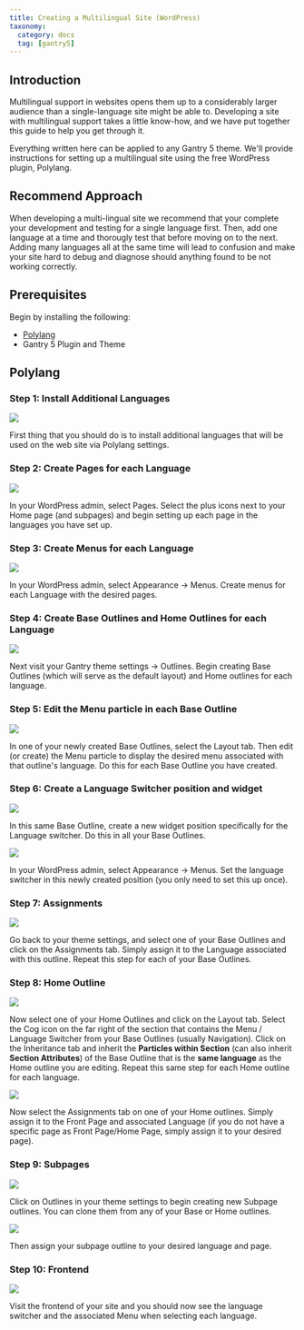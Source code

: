 ```yaml
---
title: Creating a Multilingual Site (WordPress)
taxonomy:
  category: docs
  tag: [gantry5]
---
```


## Introduction

Multilingual support in websites opens them up to a considerably larger audience than a single-language site might be able to. Developing a site with multilingual support takes a little know-how, and we have put together this guide to help you get through it.

Everything written here can be applied to any Gantry 5 theme. We'll provide instructions for setting up a multilingual site using the free WordPress plugin, Polylang. 

## Recommend Approach

When developing a multi-lingual site we recommend that your complete your development and testing for a single language first. Then, add one language at a time and thorougly test that before moving on to the next. Adding many languages all at the same time will lead to confusion and make your site hard to debug and diagnose should anything found to be not working correctly.

## Prerequisites

Begin by installing the following:

* [Polylang](https://wordpress.org/plugins/polylang/)
* Gantry 5 Plugin and Theme

## Polylang

### Step 1: Install Additional Languages

![](polylang/img0.jpg)

First thing that you should do is to install additional languages that will be used on the web site via Polylang settings.

### Step 2: Create Pages for each Language

![](polylang/img1.jpg)

In your WordPress admin, select Pages. Select the plus icons next to your Home page (and subpages) and begin setting up each page in the languages you have set up.

### Step 3: Create Menus for each Language

![](polylang/img2.jpg)

In your WordPress admin, select Appearance -> Menus. Create menus for each Language with the desired pages.

### Step 4: Create Base Outlines and Home Outlines for each Language

![](polylang/img3.jpg)

Next visit your Gantry theme settings -> Outlines. Begin creating Base Outlines (which will serve as the default layout) and Home outlines for each language. 

### Step 5: Edit the Menu particle in each Base Outline 

![](polylang/img4.jpg)

In one of your newly created Base Outlines, select the Layout tab. Then edit (or create) the Menu particle to display the desired menu associated with that outline's language. Do this for each Base Outline you have created.

### Step 6: Create a Language Switcher position and widget

![](polylang/img5.jpg)

In this same Base Outline, create a new widget position specifically for the Language switcher. Do this in all your Base Outlines.

![](polylang/img6.jpg)

In your WordPress admin, select Appearance -> Menus. Set the language switcher in this newly created position (you only need to set this up once).

### Step 7: Assignments

![](polylang/imgx.jpg)

Go back to your theme settings, and select one of your Base Outlines and click on the Assignments tab. Simply assign it to the Language associated with this outline. Repeat this step for each of your Base Outlines.

### Step 8: Home Outline

![](polylang/img7.jpg)

Now select one of your Home Outlines and click on the Layout tab. Select the Cog icon on the far right of the section that contains the Menu / Language Switcher from your Base Outlines (usually Navigation). Click on the Inheritance tab and inherit the **Particles within Section** (can also inherit **Section Attributes**) of the Base Outline that is the **same language** as the Home outline you are editing. Repeat this same step for each Home outline for each language.

![](polylang/img8.jpg)

Now select the Assignments tab on one of your Home outlines. Simply assign it to the Front Page and associated Language (if you do not have a specific page as Front Page/Home Page, simply assign it to your desired page).

### Step 9: Subpages

![](polylang/img9.jpg)

Click on Outlines in your theme settings to begin creating new Subpage outlines. You can clone them from any of your Base or Home outlines.

![](polylang/img10.jpg)

Then assign your subpage outline to your desired language and page.

### Step 10: Frontend

![](polylang/img11.jpg)

Visit the frontend of your site and you should now see the language switcher and the associated Menu when selecting each language. 

<!--## WPML (Premium)

### Step 1: Install Additional Languages

![](wpml/img1.jpg)

First thing that you should do is to install additional languages that will be used on the web site via WPML settings. Set Language switcher options -> How to handle languages without translation to "Link to home of language for missing translations".

### Step 2: Create Pages for each Language

![](wpml/img2.jpg)

In your WordPress admin, select Pages. Select the plus icons next to your Home page (and subpages) and begin setting up each page in the languages you have set up.

### Step 3: Create Menus for each Language

![](wpml/img3.jpg)

In your WordPress admin, select Appearance -> Menus. Create menus for each Language with the desired pages.

### Step 4: Create Base Outlines and Home Outlines for each Language

![](wpml/img4.jpg)

Next visit your Gantry theme settings -> Outlines. Begin creating Base Outlines (which will serve as the default layout) and Home outlines for each language. 

### Step 5: Edit the Menu particle in each Base Outline 

![](wpml/img5.jpg)

In one of your newly created Base Outlines, select the Layout tab. Then edit (or create) the Menu particle to display the desired menu associated with that outline's language. Do this for each Base Outline you have created.

### Step 6: Create a Language Switcher position and widget

![](wpml/img6.jpg)

In this same Base Outline, create a new widget position specifically for the Language switcher. Do this in all your Base Outlines.

![](wpml/img7.jpg)

In your WordPress admin, select Appearance -> Menus. Set the language switcher in this newly created position (you only need to set this up once).

### Step 7: Assignments

![](wpml/imgx.jpg)

Go back to your theme settings, and select one of your Base Outlines and click on the Assignments tab. Assign it to Single Page (Assignments -> Page Context -> Single Page) and also the Language associated with this outline. Repeat this step for each of your Base Outlines.

### Step 8: Home Outline

![](wpml/img8.jpg)

Now select one of your Home Outlines and click on the Layout tab. Select the Cog icon on the far right of the section that contains the Menu / Language Switcher from your Base Outlines (usually Navigation). Click on the Inheritance tab and inherit the **Particles within Section** (can also inherit **Section Attributes**) of the Base Outline that is the **same language** as the Home outline you are editing. Repeat this same step for each Home outline for each language.

![](wpml/img9.jpg)

Now select the Assignments tab on one of your Home outlines. Simply assign it to the Front Page and associated Language (if you do not have a specific page as Front Page/Home Page, simply assign it to your desired page).

### Step 9: Subpages

![](wpml/img10.jpg)

Click on Outlines in your theme settings to begin creating new Subpage outlines. You can clone them from any of your Base or Home outlines.

![](wpml/img11.jpg)

Then assign it to your desired language and page.

### Step 10: Frontend

![](wpml/img12.jpg)

Visit the frontend of your site and you should now see the language switcher and the associated Menu when selecting each language.-->
